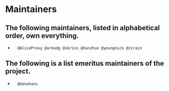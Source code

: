 # Maintainers

## The following maintainers, listed in alphabetical order, own everything.
*       @AliceProxy @arkodg @skriss @Xunzhuo @youngnick @zirain

## The following is a list emeritus maintainers of the project.
*       @danehans
